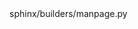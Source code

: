 <change>
<file change-number-for-this-file="1">sphinx/builders/manpage.py</file>
<original line-count="7" no-ellipsis="true"><![CDATA[
        else:
            # Create the necessary section directories
            for info in self.config.man_pages:
                docname, name, description, authors, section = info
                section_dir = path.join(self.outdir, f'man{section}')
                if not path.exists(section_dir):
                    os.makedirs(section_dir)
]]></original>
<modified no-ellipsis="true"><![CDATA[
        else:
            import os  # Ensure 'os' module is imported
            # Create the necessary section directories
            for info in self.config.man_pages:
                docname, name, description, authors, section = info
                section_dir = path.join(self.outdir, f'man{section}')
                if not path.exists(section_dir):
                    os.makedirs(section_dir)
]]></modified>
</change>